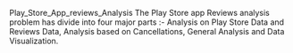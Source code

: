 Play_Store_App_reviews_Analysis
The Play Store app Reviews analysis problem has divide into four major parts :- Analysis on Play Store Data and Reviews Data, Analysis based on Cancellations, General Analysis and Data Visualization.
